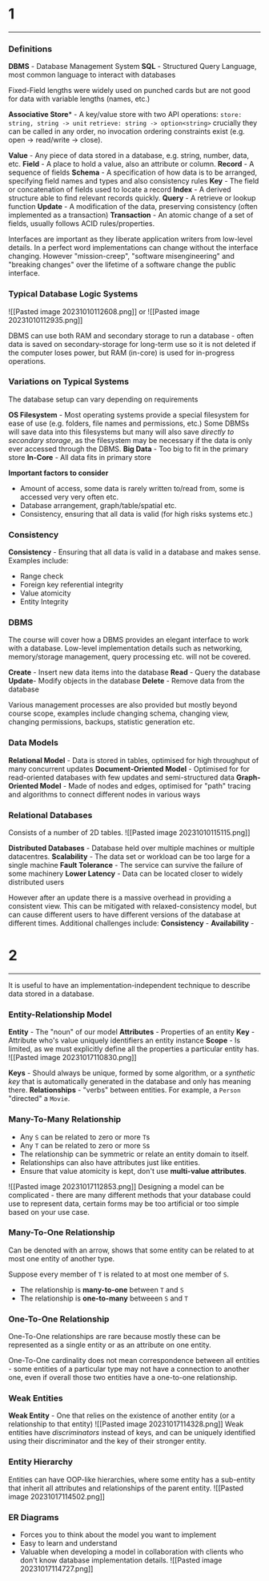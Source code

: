 # 1
---
### Definitions
**DBMS** - Database Management System
**SQL** - Structured Query Language, most common language to interact with databases

Fixed-Field lengths were widely used on punched cards but are not good for data with variable lengths (names, etc.)

**Associative Store*** - A key/value store with two API operations:
`store: string, string -> unit`
`retrieve: string -> option<string>`
crucially they can be called in any order, no invocation ordering constraints exist (e.g. open -> read/write -> close).

**Value** - Any piece of data stored in a database, e.g. string, number, data, etc.
**Field** - A place to hold a value, also an attribute or column.
**Record** - A sequence of fields
**Schema** - A specification of how data is to be arranged, specifying field names and types and also consistency rules
**Key** - The field or concatenation of fields used to locate a record
**Index** - A derived structure able to find relevant records quickly.
**Query** - A retrieve or lookup function
**Update** - A modification of the data, preserving consistency (often implemented as a transaction)
**Transaction** - An atomic change of a set of fields, usually follows ACID rules/properties.

Interfaces are important as they liberate application writers from low-level details. In a perfect word implementations can change without the interface changing. However "mission-creep", "software misengineering" and "breaking changes" over the lifetime of a software change the public interface.
### Typical Database Logic Systems
![[Pasted image 20231010112608.png]]
or
![[Pasted image 20231010112935.png]]

DBMS can use both RAM and secondary storage to run a database - often data is saved on secondary-storage for long-term use so it is not deleted if the computer loses power, but RAM (in-core) is used for in-progress operations.

### Variations on Typical Systems
The database setup can vary depending on requirements

**OS Filesystem** - Most operating systems provide a special filesystem for ease of use (e.g. folders, file names and permissions, etc.) Some DBMSs will save data into this filesystems but many will also save *directly to secondary storage*, as the filesystem may be necessary if the data is only ever accessed through the DBMS.
**Big Data** - Too big to fit in the primary store
**In-Core** - All data fits in primary store

**Important factors to consider**
- Amount of access, some data is rarely written to/read from, some is accessed very very often etc.
- Database arrangement, graph/table/spatial etc.
- Consistency, ensuring that all data is valid (for high risks systems etc.)
### Consistency
**Consistency** - Ensuring that all data is valid in a database and makes sense. Examples include:
- Range check
- Foreign key referential integrity
- Value atomicity
- Entity Integrity

### DBMS
The course will cover how a DBMS provides an elegant interface to work with a database.
Low-level implementation details such as networking, memory/storage management, query processing etc. will not be covered.

**Create** - Insert new data items into the database
**Read** - Query the database
**Update**- Modify objects in the database
**Delete** - Remove data from the database

Various management processes are also provided but mostly beyond course scope, examples include changing schema, changing view, changing permissions, backups, statistic generation etc.

### Data Models
**Relational Model** - Data is stored in tables, optimised for high throughput of many concurrent updates
**Document-Oriented Model** - Optimised for for read-oriented databases with few updates and semi-structured data
**Graph-Oriented Model** - Made of nodes and edges, optimised for "path" tracing and algorithms to connect different nodes in various ways

### Relational Databases
Consists of a number of 2D tables. 
![[Pasted image 20231010115115.png]]

**Distributed Databases** - Database held over multiple machines or multiple datacentres.
**Scalability** - The data set or workload can be too large for a single machine
**Fault Tolerance** - The service can survive the failure of some machinery
**Lower Latency** - Data can be located closer to widely distributed users

However after an update there is a massive overhead in providing a consistent view. This can be mitigated with relaxed-consistency model, but can cause different users to have different versions of the database at different times. Additional challenges include:
**Consistency** -
**Availability** -
# 2
---
It is useful to have an implementation-independent technique to describe data stored in a database.
### Entity-Relationship Model
**Entity** - The "noun" of our model
**Attributes** - Properties of an entity
**Key** - Attribute who's value uniquely identifiers an entity instance
**Scope** - Is limited, as we must explicitly define all the properties a particular entity has.
![[Pasted image 20231017110830.png]]

**Keys** - Should always be unique, formed by some algorithm, or a *synthetic key* that is automatically generated in the database and only has meaning there.
**Relationships** - "verbs" between entities. For example, a `Person` "directed" a `Movie`.
### Many-To-Many Relationship
- Any `S` can be related to zero or more `T`s
- Any `T` can be related to zero or more `S`s
- The relationship can be symmetric or relate an entity domain to itself.
- Relationships can also have attributes just like entities.
- Ensure that value atomicity is kept, don't use **multi-value attributes**.

![[Pasted image 20231017112853.png]]
Designing a model can be complicated - there are many different methods that your database could use to represent data, certain forms may be too artificial or too simple based on your use case.
### Many-To-One Relationship
Can be denoted with an arrow, shows that some entity can be related to at most one entity of another type. 

Suppose every member of `T` is related to at most one member of `S`.
- The relationship is **many-to-one** between `T` and `S`
- The relationship is **one-to-many** betweeen `S` and `T`
### One-To-One Relationship
One-To-One relationships are rare because mostly these can be represented as a single entity or as an attribute on one entity.

One-To-One cardinality does not mean correspondence between all entities - some entities of a particular type may not have a connection to another one, even if overall those two entities have a one-to-one relationship.
### Weak Entities
**Weak Entity** - One that relies on the existence of another entity (or a relationship to that entity)
![[Pasted image 20231017114328.png]]
Weak entities have *discriminators* instead of keys, and can be uniquely identified using their discriminator and the key of their stronger entity.
### Entity Hierarchy
Entities can have OOP-like hierarchies, where some entity has a sub-entity that inherit all attributes and relationships of the parent entity.
![[Pasted image 20231017114502.png]]
### ER Diagrams
- Forces you to think about the model you want to implement
- Easy to learn and understand
- Valuable when developing a model in collaboration with clients who don't know database implementation details.
![[Pasted image 20231017114727.png]]

